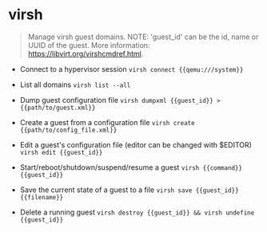 # virsh
> Manage virsh guest domains.
> NOTE: 'guest_id' can be the id, name or UUID of the guest.
> More information: <https://libvirt.org/virshcmdref.html>.

- Connect to a hypervisor session
`virsh connect {{qemu:///system}}`

- List all domains
`virsh list --all`

- Dump guest configuration file
`virsh dumpxml {{guest_id}} > {{path/to/guest.xml}}`

- Create a guest from a configuration file
`virsh create {{path/to/config_file.xml}}`

- Edit a guest's configuration file (editor can be changed with $EDITOR)
`virsh edit {{guest_id}}`

- Start/reboot/shutdown/suspend/resume a guest
`virsh {{command}} {{guest_id}}`

- Save the current state of a guest to a file
`virsh save {{guest_id}} {{filename}}`

- Delete a running guest
`virsh destroy {{guest_id}} && virsh undefine {{guest_id}}`
